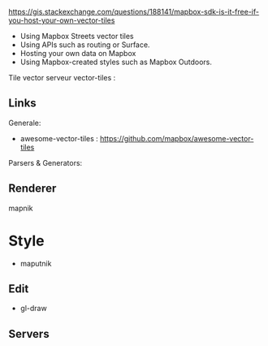 



https://gis.stackexchange.com/questions/188141/mapbox-sdk-is-it-free-if-you-host-your-own-vector-tiles


- Using Mapbox Streets vector tiles
- Using APIs such as routing or Surface.
- Hosting your own data on Mapbox
- Using Mapbox-created styles such as Mapbox Outdoors.



Tile vector serveur
vector-tiles :
## Links

Generale:

- awesome-vector-tiles : https://github.com/mapbox/awesome-vector-tiles

Parsers & Generators:



## Renderer

mapnik

# Style

- maputnik




## Edit
- gl-draw

## Servers




